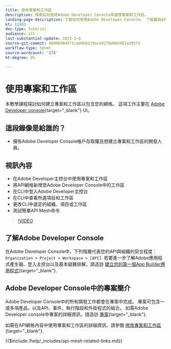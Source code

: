 ```yaml
---
title: 使用專案和工作區
description: 探索如何使用Adobe Developer Console來處理專案和工作區。
landing-page-description: 了解如何使用Adobe Developer Console。 了解要與API Mesh搭配使用的專案和工作區。
kt: 11803
doc-type: tutorial
audience: all
last-substantial-update: 2023-2-8
source-git-commit: 48d96994571ced0b8219ace9178d068481a39573
workflow-type: tm+mt
source-wordcount: '278'
ht-degree: 0%

---
```



# 使用專案和工作區

本教學課程探討如何建立專案和工作區以包含您的網格。 這項工作主要在 [Adobe Developer console](https://developer.adobe.com/console){target="_blank"} UI。

## 這段錄像是給誰的？

* 擁有Adobe Developer Console帳戶存取權且想建立專案和工作區的開發人員。

## 視訊內容

* 在Adobe Developer主控台中使用專案和工作區
* 將API網格新增至Adobe Developer Console中的工作區
* 在CLI中登入Adobe Developer主控台
* 在CLI中查看所選項目和工作區
* 更改CLI中選定的組織、項目或工作區
* 測試簡單API Mesh命令

>[!VIDEO](https://video.tv.adobe.com/v/3414123/)

## 了解Adobe Developer Console

在Adobe Developer Console中，下列階層代表您的API與組織的契合程度： `Organization > Project > Workspace > [API]`. 若要進一步了解Adobe應用程式產生器、登入主控台以及基本疑難排解，請造訪 [建立您的第一個App Builder應用程式](https://developer.adobe.com/app-builder/docs/getting_started/first_app/){target="_blank"}.

## Adobe Developer Console中的專案簡介

Adobe Developer Console中的所有開發工作都會在專案中完成。 專案可包含一或多項產品，以及API、事件、執行階段和外掛程式的組合。 如需Adobe Developer console中專案的詳細資訊，請造訪 [專案](https://developer.adobe.com/developer-console/docs/guides/projects/){target="_blank"}.

如需在API網格內容中使用專案和工作區的詳細資訊，請參閱 [修改專案和工作區](https://developer.adobe.com/graphql-mesh-gateway/gateway/create-mesh/#modify-projects-and-workspaces){target="_blank"}.

{{$include /help/_includes/api-mesh-related-links.md}}
